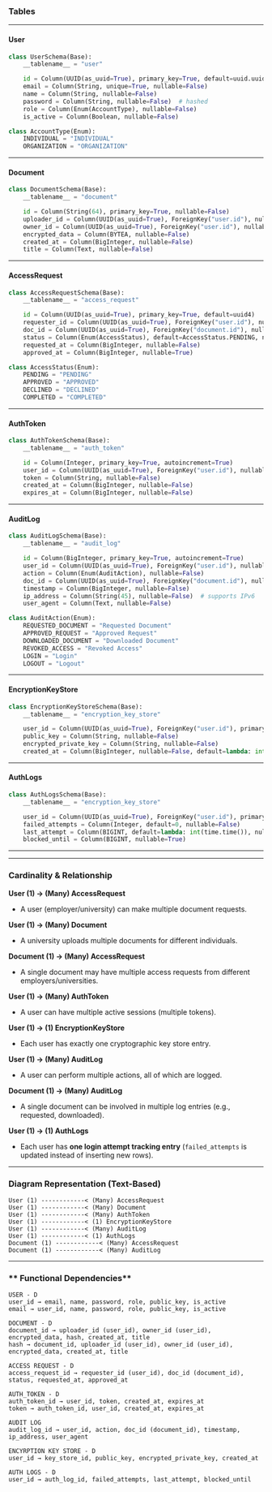 ### Tables

---
#### User
```python
class UserSchema(Base):
    __tablename__ = "user"

    id = Column(UUID(as_uuid=True), primary_key=True, default=uuid.uuid4)
    email = Column(String, unique=True, nullable=False)
    name = Column(String, nullable=False)
    password = Column(String, nullable=False)  # hashed
    role = Column(Enum(AccountType), nullable=False)
    is_active = Column(Boolean, nullable=False)

class AccountType(Enum):
    INDIVIDUAL = "INDIVIDUAL"
    ORGANIZATION = "ORGANIZATION"
```

---
#### Document
```python
class DocumentSchema(Base):
    __tablename__ = "document"

    id = Column(String(64), primary_key=True, nullable=False)
    uploader_id = Column(UUID(as_uuid=True), ForeignKey("user.id"), nullable=False)
    owner_id = Column(UUID(as_uuid=True), ForeignKey("user.id"), nullable=False)
    encrypted_data = Column(BYTEA, nullable=False)
    created_at = Column(BigInteger, nullable=False)
    title = Column(Text, nullable=False)
```

---

#### AccessRequest
```python
class AccessRequestSchema(Base):
    __tablename__ = "access_request"

    id = Column(UUID(as_uuid=True), primary_key=True, default=uuid4)
    requester_id = Column(UUID(as_uuid=True), ForeignKey("user.id"), nullable=False)
    doc_id = Column(UUID(as_uuid=True), ForeignKey("document.id"), nullable=False)
    status = Column(Enum(AccessStatus), default=AccessStatus.PENDING, nullable=False)
    requested_at = Column(BigInteger, nullable=False)
    approved_at = Column(BigInteger, nullable=True)

class AccessStatus(Enum):
    PENDING = "PENDING"
    APPROVED = "APPROVED"
    DECLINED = "DECLINED"
    COMPLETED = "COMPLETED"
```

---

#### AuthToken
```python
class AuthTokenSchema(Base):
    __tablename__ = "auth_token"

    id = Column(Integer, primary_key=True, autoincrement=True)
    user_id = Column(UUID(as_uuid=True), ForeignKey("user.id"), nullable=False)
    token = Column(String, nullable=False)
    created_at = Column(BigInteger, nullable=False)
    expires_at = Column(BigInteger, nullable=False)
```

---

#### AuditLog
```python
class AuditLogSchema(Base):
    __tablename__ = "audit_log"

    id = Column(BigInteger, primary_key=True, autoincrement=True)
    user_id = Column(UUID(as_uuid=True), ForeignKey("user.id"), nullable=False)
    action = Column(Enum(AuditAction), nullable=False)
    doc_id = Column(UUID(as_uuid=True), ForeignKey("document.id"), nullable=True)
    timestamp = Column(BigInteger, nullable=False)
    ip_address = Column(String(45), nullable=False)  # supports IPv6
    user_agent = Column(Text, nullable=False)

class AuditAction(Enum):
    REQUESTED_DOCUMENT = "Requested Document"
    APPROVED_REQUEST = "Approved Request"
    DOWNLOADED_DOCUMENT = "Downloaded Document"
    REVOKED_ACCESS = "Revoked Access"
    LOGIN = "Login"
    LOGOUT = "Logout"
```

---

#### EncryptionKeyStore
```python
class EncryptionKeyStoreSchema(Base):
    __tablename__ = "encryption_key_store"

    user_id = Column(UUID(as_uuid=True), ForeignKey("user.id"), primary_key=True, unique=True, nullable=False)
    public_key = Column(String, nullable=False)
    encrypted_private_key = Column(String, nullable=False)
    created_at = Column(BigInteger, nullable=False, default=lambda: int(time.time()))
```
---

#### AuthLogs
```python
class AuthLogsSchema(Base):
    __tablename__ = "encryption_key_store"

    user_id = Column(UUID(as_uuid=True), ForeignKey("user.id"), primary_key=True, unique=True, nullable=False)
    failed_attempts = Column(Integer, default=0, nullable=False)
    last_attempt = Column(BIGINT, default=lambda: int(time.time()), nullable=False)
    blocked_until = Column(BIGINT, nullable=True)
```

---

---

### Cardinality & Relationship

 **User (1) → (Many) AccessRequest**  
- A user (employer/university) can make multiple document requests.

 **User (1) → (Many) Document**  
- A university uploads multiple documents for different individuals.

 **Document (1) → (Many) AccessRequest**  
- A single document may have multiple access requests from different employers/universities.

 **User (1) → (Many) AuthToken**  
- A user can have multiple active sessions (multiple tokens).

 **User (1) → (1) EncryptionKeyStore**  
- Each user has exactly one cryptographic key store entry.

 **User (1) → (Many) AuditLog**  
- A user can perform multiple actions, all of which are logged.

 **Document (1) → (Many) AuditLog**  
- A single document can be involved in multiple log entries (e.g., requested, downloaded).

 **User (1) → (1) AuthLogs**  
   - Each user has **one login attempt tracking entry** (`failed_attempts` is updated instead of inserting new rows).

---

### **Diagram Representation (Text-Based)**
```
User (1) ------------< (Many) AccessRequest
User (1) ------------< (Many) Document
User (1) ------------< (Many) AuthToken
User (1) ------------< (1) EncryptionKeyStore
User (1) ------------< (Many) AuditLog
User (1) ------------< (1) AuthLogs
Document (1) ------------< (Many) AccessRequest
Document (1) ------------< (Many) AuditLog
```

---

### ** Functional Dependencies**
```text
USER - D
user_id → email, name, password, role, public_key, is_active  
email → user_id, name, password, role, public_key, is_active

DOCUMENT - D
document_id → uploader_id (user_id), owner_id (user_id), encrypted_data, hash, created_at, title  
hash → document_id, uploader_id (user_id), owner_id (user_id), encrypted_data, created_at, title

ACCESS REQUEST - D 
access_request_id → requester_id (user_id), doc_id (document_id), status, requested_at, approved_at

AUTH_TOKEN - D
auth_token_id → user_id, token, created_at, expires_at  
token → auth_token_id, user_id, created_at, expires_at

AUDIT LOG
audit_log_id → user_id, action, doc_id (document_id), timestamp, ip_address, user_agent

ENCYRPTION KEY STORE - D
user_id → key_store_id, public_key, encrypted_private_key, created_at

AUTH LOGS - D
user_id → auth_log_id, failed_attempts, last_attempt, blocked_until
```









